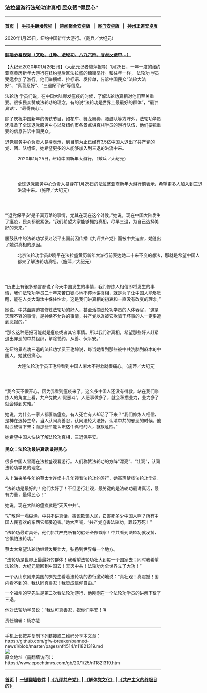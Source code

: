 ### 法拉盛游行法轮功讲真相 民众赞“得民心”
------------------------

#### [首页](https://github.com/gfw-breaker/banned-news1/blob/master/README.md) &nbsp;&nbsp;|&nbsp;&nbsp; [手把手翻墙教程](https://github.com/gfw-breaker/guides/wiki) &nbsp;&nbsp;|&nbsp;&nbsp; [禁闻聚合安卓版](https://github.com/gfw-breaker/bn-android) &nbsp;&nbsp;|&nbsp;&nbsp; [网门安卓版](https://github.com/oGate2/oGate) &nbsp;&nbsp;|&nbsp;&nbsp; [神州正道安卓版](https://github.com/SzzdOgate/update) 



<div><img alt="" class="aligncenter wp-post-image" src="https://i.epochtimes.com/assets/uploads/2020/01/2001251647591973-600x400.jpg"/>
<div class="red16 caption">
 2020年1月25日，纽约中国新年大游行。（戴兵／大纪元）
</div>
</div><hr/>

#### [翻墙必看视频（文昭、江峰、法轮功、八九六四、香港反送中...）](http://167.172.214.107/home.html)

<div><p>
 【大纪元2020年01月26日讯】（大纪元记者施萍报导）1月25日，一年一度的纽约亚裔黄历新年大游行在纽约皇后区法拉盛的缅街举行。和往年一样，
 <ok href="https://www.epochtimes.com/gb/tag/%E6%B3%95%E8%BD%AE%E5%8A%9F.html">
  法轮功
 </ok>
 学员受邀参加了游行。他们举横幅、拉标语、发传单，告诉中国民众“法轮大法好”、“真善忍好”、“三退保平安”等信息。
</p>
<p>
 <ok href="https://www.epochtimes.com/gb/tag/%E6%B3%95%E8%BD%AE%E5%8A%9F.html">
  法轮功
 </ok>
 学员们说，在中国大陆爆发瘟疫的时候，了解法轮功真相对他们至关重要。很多民众赞成法轮功的理念，有的说“法轮功是世界上最最好的群体”，“最讲真话”、“最得民心”。
</p>
<p>
 除了庆祝中国新年的传统节目，如花车、舞龙舞狮、腰鼓队等方阵外，法轮功学员还准备了全球退党服务中心以及纽约市各景点讲真相学员的游行队伍，他们要把重要的信息告诉中国民众。
</p>
<p>
 退党服务中心负责人易蓉表示，到目前为止已经有3.5亿中国人退出了共产党的党、团、队组织，她希望更多的人能够加入到三退的洪流中来。
</p>
<figure class="wp-caption aligncenter" id="attachment_11821407" style="width: 600px">
 <ok href="http://i.epochtimes.com/assets/uploads/2020/01/2001251648561973.jpg">
  <img alt="" class="size-large wp-image-11821407" src="http://i.epochtimes.com/assets/uploads/2020/01/2001251648561973-600x400.jpg" title=""/>
 </ok>
 <br/><figcaption class="wp-caption-text">
  2020年1月25日，纽约中国新年大游行。（戴兵／大纪元）
 </figcaption><br/>
</figure><br/>
<figure class="wp-caption aligncenter" id="attachment_11821324" style="width: 600px">
 <ok href="http://i.epochtimes.com/assets/uploads/2020/01/IMG_0858.jpg">
  <img alt="" class="size-large wp-image-11821324" src="http://i.epochtimes.com/assets/uploads/2020/01/IMG_0858-600x450.jpg"/>
 </ok>
 <br/><figcaption class="wp-caption-text">
  全球退党服务中心负责人易蓉在1月25日的法拉盛亚裔新年大游行前表示，希望更多人加入到三退洪流中来。（施萍／大纪元）
 </figcaption><br/>
</figure><br/>
<p>
 “‘退党保平安’是千真万确的事情，尤其在现在这个时候。”她说，现在中国大陆发生了瘟疫，民众都很紧张。“我们希望大家能够拥抱真相，尽早三退，为自己选择美好的未来。”
</p>
<p>
 腰鼓队中的法轮功学员赵晓平出国前因传播《九评共产党》而被中共迫害，她说出了她讲真相的原因。
</p>
<figure class="wp-caption aligncenter" id="attachment_11821326" style="width: 600px">
 <ok href="http://i.epochtimes.com/assets/uploads/2020/01/IMG_0853.jpg">
  <img alt="" class="size-large wp-image-11821326" src="http://i.epochtimes.com/assets/uploads/2020/01/IMG_0853-600x450.jpg"/>
 </ok>
 <br/><figcaption class="wp-caption-text">
  北京法轮功学员赵晓平在法拉盛黄历新年大游行前表达她二十来不变的想法，那就是希望中国人都来了解法轮功真相。（施萍／大纪元）
 </figcaption><br/>
</figure><br/>
<p>
 “历史上有很多预言都说了今天中国发生的事情，我们修炼人相信即将发生的事情，我们法轮功学员二十年来苦口婆心地不停地讲真相，就是为了让中国人能够觉醒，能在人类大淘汰中保住性命。这是我们讲真相的初衷和一直没有改变的理念。”
</p>
<p>
 她说，中共血腥迫害修炼法轮功的好人，甚至活摘法轮功学员的人体器官，“这是天理不容的事情，是神佛不允许的事情，共产党以及被它欺骗干坏事的人一定要遭到恶报的。”
</p>
<p>
 “那么这种恶报可能就是瘟疫或者其它事情。所以我们讲真相，希望那些好人赶紧退出罪恶的中共组织，解除誓约，从善、保平安。”
</p>
<p>
 在纽约景点劝三退的法轮功学员王艳坤说，每当她看到那些被中共洗脑到麻木的中国人，她就很痛心。
</p>
<figure class="wp-caption aligncenter" id="attachment_11821330" style="width: 600px">
 <ok href="http://i.epochtimes.com/assets/uploads/2020/01/IMG_0857.jpg">
  <img alt="" class="size-large wp-image-11821330" src="http://i.epochtimes.com/assets/uploads/2020/01/IMG_0857-600x450.jpg"/>
 </ok>
 <br/><figcaption class="wp-caption-text">
  大连法轮功学员王艳坤看到中国人麻木不得救就很痛心。（施萍／大纪元）
 </figcaption><br/>
</figure><br/>
<p>
 “我今天不很开心，因为我看到瘟疫来了，这么多中国人还没有得救。站在我们修炼人的角度上看，共产党教人‘假恶斗’，人恶事做多了，就会积攒业力，业力多了就会碰到灾难。”
</p>
<p>
 她说，为什么一家人都面临瘟疫，有人死亡有人却活了下来？“我们修炼人相信，是神在选择生命。当人认同真善忍，认同法轮大法好，认清中共的邪恶的时候，他就会被留下来；而那些不能认识这个真相的人，就很危险。”
</p>
<p>
 她希望中国人快快了解法轮功真相，三退保平安。
</p>
<h4>
 民众：法轮功最讲真话 最得民心
</h4>
<p>
 很多中国人冒雨在法拉盛观看游行。人们称赞法轮功的方阵“漂亮”、“壮观”，认同法轮功学员的理念。
</p>
<p>
 从上海来美多年的蔡太太连续十几年观看法轮功的游行，她高声赞扬法轮功学员。
</p>
<p>
 “法轮功是最好的！他们太好了！不但游行壮观，最关键的是法轮功最讲真话，最有力量，最得民心！”
</p>
<p>
 她说，现在大陆的瘟疫就是“天灭中共”。
</p>
<p>
 “扩散得一塌糊涂，中共不讲真话，撒谎欺骗人民，它害死多少中国人啊？所有中国人民喜欢的东西它都要迫害。”她大声喊，“共产党迫害法轮功，罪该万死！”
</p>
<p>
 “法轮功最讲真话，他们把共产党所有的假话全部戳穿！中共看到法轮功就发抖，它惧怕法轮功。”
</p>
<p>
 蔡太太希望法轮功继续发展壮大，弘扬到世界每一个地方。
</p>
<p>
 “法轮功是世界上最最好的群体！我希望法轮功壮大到每一个国家去；同时我希望法轮功、大纪元能回到中国去！天灭中共！法轮功为全世界立了大功！”
</p>
<p>
 一个从山东刚来美国的刘先生看着法轮功的游行激动地说：“真壮观！真震撼！国内看不到的，我认同真善忍！我赞成信仰自由。”
</p>
<p>
 一个福州的李先生是第二次看法轮功游行，他刚刚在一个法轮功学员的讲解下做了三退。
</p>
<p>
 他对法轮功学员说：“我认可真善忍，祝你们平安！”#
</p>
<p>
 责任编辑：杨亦慧
</p>
</div>
<hr/>
手机上长按并复制下列链接或二维码分享本文章：<br/>
https://github.com/gfw-breaker/banned-news1/blob/master/pages/nf4514/n11821319.md <br/>
<a href='https://github.com/gfw-breaker/banned-news1/blob/master/pages/nf4514/n11821319.md'><img src='https://github.com/gfw-breaker/banned-news1/blob/master/pages/nf4514/n11821319.md.png'/></a> <br/>
原文地址（需翻墙访问）：https://www.epochtimes.com/gb/20/1/25/n11821319.htm


------------------------
#### [首页](https://github.com/gfw-breaker/banned-news1/blob/master/README.md) &nbsp;|&nbsp; [一键翻墙软件](https://github.com/gfw-breaker/nogfw/blob/master/README.md) &nbsp;| [《九评共产党》](https://github.com/gfw-breaker/9ping.md/blob/master/README.md#九评之一评共产党是什么) | [《解体党文化》](https://github.com/gfw-breaker/jtdwh.md/blob/master/README.md) | [《共产主义的终极目的》](https://github.com/gfw-breaker/gczydzjmd.md/blob/master/README.md)


<img src='http://gfw-breaker.win/banned-news/pages/nf4514/n11821319.md' width='0px' height='0px'/>
